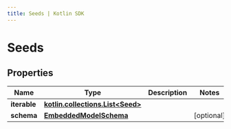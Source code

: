```yaml
---
title: Seeds | Kotlin SDK
---
```



# Seeds

## Properties
Name | Type | Description | Notes
------------ | ------------- | ------------- | -------------
**iterable** | [**kotlin.collections.List&lt;Seed&gt;**](Seed) |  | 
**schema** | [**EmbeddedModelSchema**](EmbeddedModelSchema) |  |  [optional]



